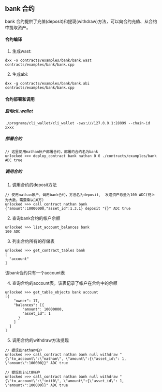 bank 合约
---------
bank 合约提供了充值(deposit)和提现(withdraw)方法，可以向合约充值、从合约中提取资产。


#### 合约编译

1. 生成wast:
```
dxx -o contracts/examples/bank/bank.wast contracts/examples/bank/bank.cpp 
```

2. 生成abi:
```
dxx -g contracts/examples/bank/bank.abi contracts/examples/bank/bank.cpp 
```

#### 合约部署和调用

##### 启动cli_wallet
```
./programs/cli_wallet/cli_wallet -sws:///127.0.0.1:28099 --chain-id xxxx
```

##### 部署合约
```
// 这里使用nathan帐户部署合约，部署的合约名为bank
unlocked >>> deploy_contract bank nathan 0 0 ./contracts/examples/bank ADC true

```

##### 调用合约

1. 调用合约的deposit方法
```
// 使用nathan帐户，调用bank合约，方法名为deposit,  发送资产总量为100 ADC(链上为大数，需要乘以10万)
unlocked >>> call_contract nathan bank {"amount":10000000,"asset_id":1.3.1} deposit "{}" ADC true
```

2. 查询bank合约的帐户余额
```
unlocked >>> list_account_balances bank
100 ADC
```

3. 列出合约所有的存储表
```
unlocked >>> get_contract_tables bank
[
  "account"
]
```
该bank合约只有一个account表

4. 查询合约的account表，该表记录了帐户在合约中的余额
```
unlocked >>> get_table_objects bank account
[{
    "owner": 17,
    "balances": [{
        "amount": 10000000,
        "asset_id": 1
      }
    ]
  }
]
```

5. 调用合约的withdraw方法提现

```
// 提现到nathan帐户
unlocked >>> call_contract nathan bank null withdraw "{\"to_account\":\"nathan\", \"amount\":{\"asset_id\": 1, \"amount\":100000}}" ADC true

// 提现到init0帐户
unlocked >>> call_contract nathan bank null withdraw "{\"to_account\":\"init0\", \"amount\":{\"asset_id\": 1, \"amount\":100000}}" ADC true

```

